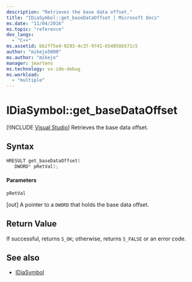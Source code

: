 ```yaml
---
description: "Retrieves the base data offset."
title: "IDiaSymbol::get_baseDataOffset | Microsoft Docs"
ms.date: "11/04/2016"
ms.topic: "reference"
dev_langs:
  - "C++"
ms.assetid: bb2ff5ed-9293-4c37-9741-654058b571c5
author: "mikejo5000"
ms.author: "mikejo"
manager: jmartens
ms.technology: vs-ide-debug
ms.workload:
  - "multiple"
---
```

# IDiaSymbol::get_baseDataOffset

 [!INCLUDE [Visual Studio](~/includes/applies-to-version/vs-windows-only.md)]
Retrieves the base data offset.

## Syntax

```C++
HRESULT get_baseDataOffset(
   DWORD* pRetVal);
```

#### Parameters
 `pRetVal`

[out] A pointer to a `DWORD` that holds the base data offset.

## Return Value
 If successful, returns `S_OK`; otherwise, returns `S_FALSE` or an error code.

## See also
- [IDiaSymbol](../../debugger/debug-interface-access/idiasymbol.md)
